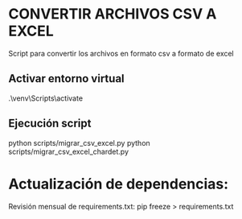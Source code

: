 # CONVERTIR ARCHIVOS CSV A EXCEL

Script para convertir los archivos en formato csv a formato de excel


## Activar entorno virtual
.\venv\Scripts\activate

## Ejecución script
python scripts/migrar_csv_excel.py
python scripts/migrar_csv_excel_chardet.py


# Actualización de dependencias:
Revisión mensual de requirements.txt:
pip freeze > requirements.txt